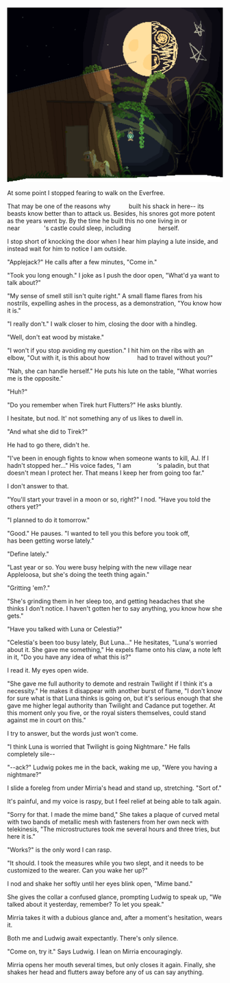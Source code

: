![](99Images/00.png)

At some point I stopped fearing to walk on the Everfree.

That may be one of the reasons why       built his shack in here-- its beasts know better than to attack us. Besides, his snores got more potent as the years went by. By the time he built this no one living in or near        's castle could sleep, including          herself.

I stop short of knocking the door when I hear him playing a lute inside, and instead wait for him to notice I am outside.

 "Applejack?" He calls after a few minutes, "Come in."

 "Took you long enough." I joke as I push the door open, "What'd ya want to talk about?"
 
 "My sense of smell still isn't quite right." A small flame flares from his nostrils, expelling ashes in the process, as a demonstration, "You know how it is."

 "I really don't." I walk closer to him, closing the door with a hindleg.
 
 "Well, don't eat wood by mistake."
 
 "I won't if you stop avoiding my question." I hit him on the ribs with an elbow, "Out with it, is this about how          had to travel without you?"
 
 "Nah, she can handle herself." He puts his lute on the table, "What worries me is the opposite."
 
 "Huh?"
 
 "Do you remember when Tirek hurt Flutters?" He asks bluntly.
 
I hesitate, but nod. It' not something any of us likes to dwell in.

 "And what she did to Tirek?"

He had to go there, didn't he.

 "I've been in enough fights to know when someone wants to kill, AJ. If I hadn't stopped her..." His voice fades, "I am         's paladin, but that doesn't mean I protect her. That means I keep her from going too far."

I don't answer to that.
 
 "You'll start your travel in a moon or so, right?" I nod. "Have you told the others yet?"
 
 "I planned to do it tomorrow."
 
 "Good." He pauses. "I wanted to tell you this before you took off,          has been getting worse lately."
 
 "Define lately."
 
 "Last year or so. You were busy helping with the new village near Appleloosa, but she's doing the teeth thing again."
 
 "Gritting 'em?."
 
 "She's grinding them in her sleep too, and getting headaches that she thinks I don't notice. I haven't gotten her to say anything, you know how she gets."
 
 "Have you talked with Luna or Celestia?"
 
 "Celestia's been too busy lately, But Luna..." He hesitates, "Luna's worried about it. She gave me something," He expels flame onto his claw, a note left in it, "Do you have any idea of what this is?"
 
I read it. My eyes open wide.

 "She gave me full authority to demote and restrain Twilight if I think it's a necessity." He makes it disappear with another burst of flame, "I don't know for sure what is that Luna thinks is going on, but it's serious enough that she gave me higher legal authority than Twilight and Cadance put together. At this moment only you five, or the royal sisters themselves, could stand against me in court on this."

I try to answer, but the words just won't come.

 "I think Luna is worried that Twilight is going Nightmare." He falls completely sile--
 

 "--ack?" Ludwig pokes me in the back, waking me up, "Were you having a nightmare?"

I slide a foreleg from under Mirria's head and stand up, stretching. "Sort of."

It's painful, and my voice is raspy, but I feel relief at being able to talk again.

 "Sorry for that. I made the mime band," She takes a plaque of curved metal with two bands of metallic mesh with fasteners from her own neck with telekinesis, "The microstructures took me several hours and three tries, but here it is."
 
 "Works?" is the only word I can rasp.

 "It should. I took the measures while you two slept, and it needs to be customized to the wearer. Can you wake her up?"

I nod and shake her softly until her eyes blink open, "Mime band."

She gives the collar a confused glance, prompting Ludwig to speak up, "We talked about it yesterday, remember? To let you speak."

Mirria takes it with a dubious glance and, after a moment's hesitation, wears it.

Both me and Ludwig await expectantly. There's only silence.

 "Come on, try it." Says Ludwig. I lean on Mirria encouragingly.

Mirria opens her mouth several times, but only closes it again. Finally, she shakes her head and flutters away before any of us can say anything.
